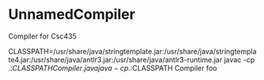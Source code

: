 # UnnamedCompiler
Compiler for Csc435

CLASSPATH=/usr/share/java/stringtemplate.jar:/usr/share/java/stringtemplate4.jar:/usr/share/java/antlr3.jar:/usr/share/java/antlr3-runtime.jar
javac -cp .:$CLASSPATH Compiler.java
java -cp .:$CLASSPATH Compiler foo
